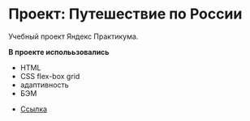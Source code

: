 # Проект: Путешествие по России

Учебный проект Яндекс Практикума.

**В проекте исполььзовались**
- HTML
- CSS flex-box grid
- адаптивность
- БЭМ

* [Ссылка](https://krasilya.github.io/russian-travel/)
